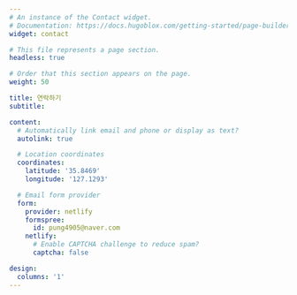 ```yaml
---
# An instance of the Contact widget.
# Documentation: https://docs.hugoblox.com/getting-started/page-builder/
widget: contact

# This file represents a page section.
headless: true

# Order that this section appears on the page.
weight: 50

title: 연락하기
subtitle:

content:
  # Automatically link email and phone or display as text?
  autolink: true

  # Location coordinates
  coordinates:
    latitude: '35.8469'
    longitude: '127.1293'

  # Email form provider
  form:
    provider: netlify
    formspree:
      id: pung4905@naver.com
    netlify:
      # Enable CAPTCHA challenge to reduce spam?
      captcha: false

design:
  columns: '1'
---
```

